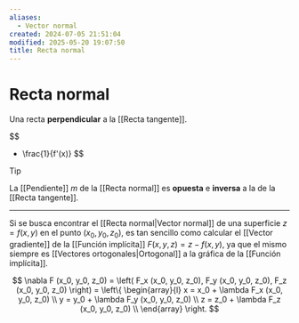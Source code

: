 ```yaml
---
aliases:
  - Vector normal
created: 2024-07-05 21:51:04
modified: 2025-05-20 19:07:50
title: Recta normal
---
```


# Recta normal

Una recta **perpendicular** a la [[Recta tangente]].

$$
- \frac{1}{f'(x)}
$$

> [!tip]
> La [[Pendiente]] $m$ de la [[Recta normal]] es **opuesta** e **inversa** a la de la [[Recta tangente]].

---

Si se busca encontrar el [[Recta normal|Vector normal]] de una superficie $z = f(x, y)$ en el punto $(x_0, y_0, z_0)$, es tan sencillo como calcular el [[Vector gradiente]] de la [[Función implícita]] $F(x, y, z) = z - f(x, y)$, ya que el mismo siempre es [[Vectores ortogonales|Ortogonal]] a la gráfica de la [[Función implícita]].

$$
\nabla F (x_0, y_0, z_0) =
\left( F_x (x_0, y_0, z_0), F_y (x_0, y_0, z_0), F_z (x_0, y_0, z_0) \right) =
\left\{
    \begin{array}{l}
    x = x_0 + \lambda F_x (x_0, y_0, z_0) \\
    y = y_0 + \lambda F_y (x_0, y_0, z_0) \\
    z = z_0 + \lambda F_z (x_0, y_0, z_0) \\
    \end{array}
\right.
$$
